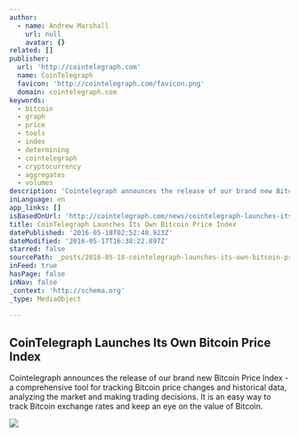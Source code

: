 ```yaml
---
author:
  - name: Andrew Marshall
    url: null
    avatar: {}
related: []
publisher:
  url: 'http://cointelegraph.com'
  name: CoinTelegraph
  favicon: 'http://cointelegraph.com/favicon.png'
  domain: cointelegraph.com
keywords:
  - bitcoin
  - graph
  - price
  - tools
  - index
  - determining
  - cointelegraph
  - cryptocurrency
  - aggregates
  - volumes
description: 'Cointelegraph announces the release of our brand new Bitcoin Price Index - a comprehensive tool for tracking Bitcoin price changes and historical data, analyzing the market and making trading decisions. It is an easy way to track Bitcoin exchange rates and keep an eye on the value of Bitcoin.'
inLanguage: en
app_links: []
isBasedOnUrl: 'http://cointelegraph.com/news/cointelegraph-launches-its-own-bitcoin-price-index'
title: CoinTelegraph Launches Its Own Bitcoin Price Index
datePublished: '2016-05-18T02:52:40.923Z'
dateModified: '2016-05-17T16:38:22.897Z'
starred: false
sourcePath: _posts/2016-05-18-cointelegraph-launches-its-own-bitcoin-price-index.md
inFeed: true
hasPage: false
inNav: false
_context: 'http://schema.org'
_type: MediaObject

---
```

<article style=""><h1>CoinTelegraph Launches Its Own Bitcoin Price Index</h1><p>Cointelegraph announces the release of our brand new Bitcoin Price Index - a comprehensive tool for tracking Bitcoin price changes and historical data, analyzing the market and making trading decisions. It is an easy way to track Bitcoin exchange rates and keep an eye on the value of Bitcoin.</p><img src="http://cointelegraph.com/images/725_aHR0cDovL2NvaW50ZWxlZ3JhcGguY29tL3N0b3JhZ2UvdXBsb2Fkcy92aWV3LzgzYThmNjkyNGIyNmIxYzllMTY2OGE1ZDYxOTUzNzg5LmpwZw==.jpg" /></article>